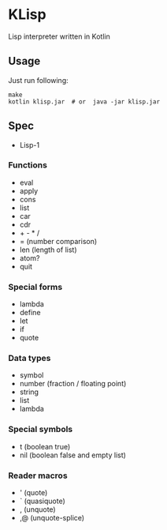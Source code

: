 # KLisp
Lisp interpreter written in Kotlin

## Usage
Just run following:

``` shell
make
kotlin klisp.jar  # or  java -jar klisp.jar
```

## Spec

- Lisp-1

### Functions

- eval
- apply
- cons
- list
- car
- cdr
- \+ \- \* /
- = (number comparison)
- len (length of list)
- atom?
- quit

### Special forms

- lambda
- define
- let
- if
- quote

### Data types

- symbol
- number (fraction / floating point)
- string
- list
- lambda

### Special symbols

- t (boolean true)
- nil (boolean false and empty list)

### Reader macros
- ' (quote)
- \` (quasiquote)
- , (unquote)
- ,@ (unquote-splice)
